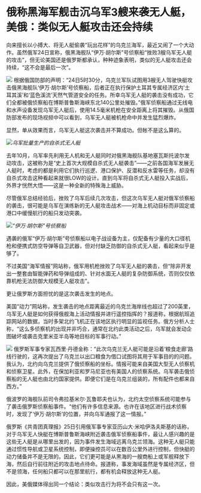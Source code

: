 # 俄称黑海军舰击沉乌军3艘来袭无人艇，美俄：类似无人艇攻击还会持续

向来擅长以小搏大、将无人艇偷袭“玩出花样”的乌克兰海军，最近又闹了一个大动作。虽然俄军24日宣称，俄黑海舰队“伊万·胡尔斯”号侦察船“挫败3艘乌军无人艇的攻击”，但无论美国还是俄罗斯都承认，种种迹象表明，类似的无人艇攻击还会持续，“这不会是最后一次”。

![](https://inews.gtimg.com/om_bt/O0LnC7vuLqsoa-7vUKTxRtEp3FbCgpnURpc8UkjM1OiiIAA/1000)
根据俄国防部的声明：“24日5时30分，乌克兰军队试图用3艘无人驾驶快艇攻击俄黑海舰队‘伊万·胡尔斯’号侦察船，后者正在执行保护土耳其专属经济区内‘土耳其溪’和‘蓝色溪流’天然气管道安全的任务。所幸乌军无人艇的袭击没有成功，它们全都被俄侦察船在博斯普鲁斯海峡东北140公里处摧毁。”俄军侦察船通过无线电和水声设备发现乌军无人艇后，使用14.5毫米机枪在安全距离上将其摧毁。从俄国防部发布的现场视频中可以看到，乌军无人艇被机枪命中并发生猛烈爆炸。

显然，单从效果而言，乌军无人艇这次袭击并不算成功。但帐不是这么算的。

![](https://inews.gtimg.com/om_bt/OANZcWUMFimO2YFhggWar24ZPBfezHLo4SlSJLasd-Wd4AA/1000)_乌军批量生产的自杀式无人艇_

去年10月，乌军率先利用无人机和无人艇同时对俄黑海舰队基地塞瓦斯托波尔发动攻击，这被称为是“史上首次大规模自杀式无人艇袭击”——之前各国海军发展无人艇时，考虑的都是利用它们执行巡逻、港口保护、反潜和反水雷等任务，却没有自杀式攻击这种看起来就很LOW的设计。直到乌军将自杀式无人艇投入实战后，外界才恍然大悟——这是一种全新的特殊海上威胁。

尽管俄军总结经验后，挫败了乌军后续几次攻击，但这次乌军无人艇对俄军侦察船的袭击，很可能是乌军在演练新的无人艇攻击战术——对海上机动目标而非固定或港口中缓慢航行的船只发动突袭。

![](https://inews.gtimg.com/om_bt/OfTOtAxNiMqSGlmXX4W1cOaJuyrpgcbgZw2kMpQWo0FP0AA/1000)_“伊万·胡尔斯”号侦察船_

遇袭的俄军“伊万·胡尔斯”号侦察船以电子战设备为主，仅配备有少量的大口径机枪和便携式防空导弹等自卫武器，但对付缺乏防御的自杀式无人艇，看起来似乎是够了。

不过美国“海军情报”网站称，俄军用机枪挫败了乌军无人艇的袭击，但“除非开发出一整套由智能弹药和导弹组成的、针对水面无人艇的复杂防御系统，否则仅仅依靠机枪无法防御大规模无人艇攻击”。

更让俄罗斯方面担忧的是这次袭击发生的地点。

美国“动力”网站称，发生袭击的地点距离最近的乌克兰海岸线也超过了200英里，乌军无人艇是如何获得俄舰海上活动情报并进行遥控指挥的？报道称，根据航班追踪网站的数据，当时多架北约飞机正在该地区执行明显的监视任务。俄方分析人士称，“这么多侦察机的出现并非巧合，通常在北约此类活动之后，乌军就会发动企图破坏或袭击克里米亚半岛等地目标的军事行动。”

![](https://inews.gtimg.com/om_bt/OI5R8gfbxJe_oQTffJrVRGqp4kcmoWdHUjOOIWZ4--MV4AA/1000)
俄罗斯军事专家瓦西里·丹德金称：“此次乌克兰无人艇可能是沿着‘粮食走廊’路线行驶的，这再次提出了乌克兰以出口粮食为借口试图将其用于军事目的的问题。我认为，北约向乌克兰提供了俄侦察船的坐标。情报可能来自美国大型无人侦察机和侦察卫星。此外，在保加利亚和罗马尼亚也有美国人的侦察系统。乌军袭击俄侦察船的无人艇也由北约国家提供。即便它们是在乌克兰组装的，所有配件也都来自西方。”

俄波罗的海舰队前司令弗拉基米尔·瓦鲁耶夫也认为，北约太空侦察系统可能参与了袭击俄罗斯侦察船事件。“他们有许多信息来源。也许在该地区进行战术侦察时，发现了‘伊万·胡尔斯’的位置，并向乌军通报了这一情报。”

俄罗斯《共青团真理报》25日引用俄军事专家亚历山大·米哈伊洛夫斯基的话称，对于乌军无人快艇在博斯普鲁斯海峡附近袭击俄军侦察船事件，最让人感兴趣的是这些无人艇是从哪里出发的，因为事件发生海域远离乌克兰领海。这种无人艇只能通过惯性导航或卫星系统控制，即便操控员可以在数百公里外进行控制，但快艇的动力储备并不是无限的。因此，它们更可能是从黑海的一艘商船上或军舰释放下海，然后自行前往附近的攻击地点待命。报道称，事发海域虽然是专属经济区，但不是领海，任何船只都可以在那里航行，都有机会释放这种无人艇。

因此，美俄媒体得出同一个结论：类似攻击行为将不会只有这一次。

